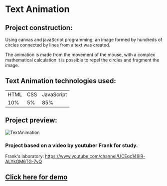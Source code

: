 <h1> Text Animation </h1>

## Project construction:

Using canvas and javaScript programming, an image formed by hundreds of circles connected by lines from a text was created.

The animation is made from the movement of the mouse, with a complex mathematical calculation it is possible to repel the circles and fragment the image.


## Text Animation technologies used:

<table>
<tr>
<td> HTML </td>
<td> CSS </td>
<td> JavaScript </td>
</tr>
<tr>
<td> 10% </td>
<td> 5% </td>
<td> 85% </td>
</tr>
<table>

## Project preview:
  
  ![TextAnimation](https://user-images.githubusercontent.com/65191024/161281490-5b73ea87-19c4-4181-81ff-228072f72399.gif)

### Project based on a video by youtuber Frank for study.

Frank's laboratory:
https://www.youtube.com/channel/UCEqc149iR-ALYkGM6TG-7vQ

## <a href="https://thiagocod.github.io/textAnimate/">Click here for demo<a>


